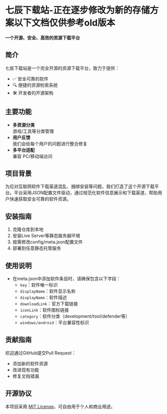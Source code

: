 # 七辰下载站-正在逐步修改为新的存储方案以下文档仅供参考old版本

**一个开源、安全、高效的资源下载平台**

## 简介

七辰下载站是一个完全开源的资源下载平台，致力于提供：
- ✅ 安全可靠的软件
- 🔍 便捷的资源检索系统
- 🛠️ 开发者的开源架构

## 主要功能

- **多资源分类**  
  游戏/工具等分类管理
- **用户反馈**  
  我们会给每个用户的问题进行整合修复
- **多平台适配**  
  兼容 PC/移动端访问

## 项目背景
为应对互联网软件下载渠道混乱、捆绑安装等问题，我们打造了这个开源下载平台。平台采用JSON配置文件驱动，通过规范化软件信息展示和下载渠道，帮助用户快速获取安全可靠的软件资源。

## 安装指南
1. 克隆仓库到本地
2. 安装Live Server等静态服务器环境
3. 按需修改config/meta.json配置文件
4. 部署到任意静态托管服务

## 使用说明
- 在meta.json中添加软件条目时，请确保包含以下字段：
  - `key`：软件唯一标识
  - `displayName`：软件显示名称
  - `displayName`：软件描述
  - `downloadLink`：官方下载链接
  - `iconLink`：软件图标链接
  - `category`：软件分类（development/tool/defender等）
  - `windows/android`：平台兼容性标识

## 贡献指南
欢迎通过GitHub提交Pull Request：
- 添加新的软件资源
- 改进现有功能
- 修复文档错漏

## 开源协议
本项目采用 [MIT License](LICENSE)，可自由用于个人和商业用途。
